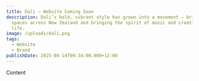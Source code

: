 ```yaml
---
title: Dali – Website Coming Soon
description: Dali’s bold, vibrant style has grown into a movement — brightening
  spaces across New Zealand and bringing the spirit of music and creativity to
  life.
image: /uploads/dali.png
tags:
  - Website
  - Brand
publishDate: 2025-08-14T09:34:00.000+12:00
---
```

Content
